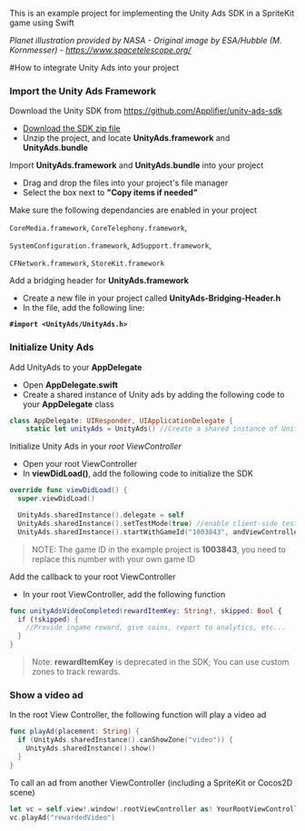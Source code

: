 This is an example project for implementing the Unity Ads SDK in a SpriteKit game using Swift

<i>Planet illustration provided by NASA - Original image by ESA/Hubble (M. Kornmesser) - https://www.spacetelescope.org/</i>

#How to integrate Unity Ads into your project

### Import the Unity Ads Framework

Download the Unity SDK from https://github.com/Applifier/unity-ads-sdk
  - [Download the SDK zip file](https://github.com/Applifier/unity-ads-sdk/archive/master.zip)
  - Unzip the project, and locate **UnityAds.framework** and **UnityAds.bundle**

Import **UnityAds.framework** and **UnityAds.bundle** into your project
  - Drag and drop the files into your project's file manager
  - Select the box next to **"Copy items if needed"**

Make sure the following dependancies are enabled in your project  
  
  `CoreMedia.framework`,  `CoreTelephony.framework`,  
  
  `SystemConfiguration.framework`, `AdSupport.framework`,  
  
  `CFNetwork.framework`, `StoreKit.framework`  

Add a bridging header for **UnityAds.framework**
  - Create a new file in your project called **UnityAds-Bridging-Header.h**
  - In the file, add the following line:  
  
**`#import <UnityAds/UnityAds.h>`**

### Initialize Unity Ads

Add UnityAds to your **AppDelegate**
- Open **AppDelegate.swift**
- Create a shared instance of Unity ads by adding the following code to your **AppDelegate** class  
```Swift
class AppDelegate: UIResponder, UIApplicationDelegate {
    static let unityAds = UnityAds() //Create a shared instance of Unity Ads
```

Initialize Unity Ads in your *root ViewController*
- Open your root ViewController
- In **viewDidLoad()**, add the following code to initialize the SDK
```Swift
override func viewDidLoad() {
  super.viewDidLoad()

  UnityAds.sharedInstance().delegate = self
  UnityAds.sharedInstance().setTestMode(true) //enable client-side test mode
  UnityAds.sharedInstance().startWithGameId("1003843", andViewController: self)
```
> NOTE: The game ID in the example project is **1003843**, you need to replace this number with your own game ID

Add the callback to your root ViewController  
- In your root ViewController, add the following function

```Swift
func unityAdsVideoCompleted(rewardItemKey: String!, skipped: Bool {
  if (!skipped) {
    //Provide ingame reward, give coins, report to analytics, etc...
  }
}
```
> Note: **rewardItemKey** is deprecated in the SDK; You can use custom zones to track rewards.

### Show a video ad

In the root View Controller, the following function will play a video ad

```swift
func playAd(placement: String) {
  if (UnityAds.sharedInstance().canShowZone("video")) {
    UnityAds.sharedInstance().show()
  }
}
```

To call an ad from another ViewController (including a SpriteKit or Cocos2D scene)
```swift
let vc = self.view!.window!.rootViewController as! YourRootViewController
vc.playAd("rewardedVideo")
```
